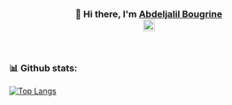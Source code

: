 <h3 align="center">
👋 Hi there, I'm <a href="https://github.com/bougrine-bd/1337_Projects" target="_blank" rel="noreferrer">Abdeljalil Bougrine</a>
<br>
<!-- <a align="center" href=""><img align="center" src="https://raw.githubusercontent.com/yushi1007/yushi1007/main/images/linkedin.svg" alt="" width="21px"/></a> -->
<a align="center" href="https://www.instagram.com/bougrine.bd"><img align="center" src="https://raw.githubusercontent.com/yushi1007/yushi1007/main/images/instagram.svg" alt="" width="21px"/></a>
</h3>

<br>

### 📊 Github stats:
[![Top Langs](https://github-readme-stats.vercel.app/api/top-langs/?username=bougrine-bd&layout=demo&theme=tokyonight&bg_color=122339)](https://github.com/bougrine-bd/1337_Projects)
